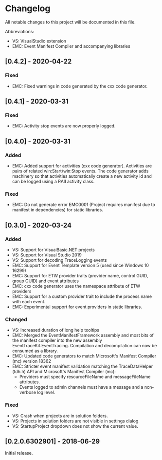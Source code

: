 # Changelog
All notable changes to this project will be documented in this file.

Abbreviations:
- VS: VisualStudio extension
- EMC: Event Manifest Compiler and accompanying libraries

## [0.4.2] - 2020-04-22
### Fixed
- EMC: Fixed warnings in code generated by the cxx code generator.

## [0.4.1] - 2020-03-31
### Fixed
- EMC: Activity stop events are now properly logged.

## [0.4.0] - 2020-03-31
### Added
- EMC: Added support for activities (cxx code generator). Activities are pairs
  of related win:Start/win:Stop events. The code generator adds machinery so
  that activities automatically create a new activity id and can be logged using
  a RAII activity class.

### Fixed
- EMC: Do not generate error EMC0001 (Project requires manifest due to manifest
  in dependencies) for static libraries.

## [0.3.0] - 2020-03-24
### Added
- VS: Support for VisualBasic.NET projects
- VS: Support for Visual Studio 2019
- VS: Support for decoding TraceLogging events
- EMC: Support for Event Template version 5 (used since Windows 10 16299)
- EMC: Support for ETW provider traits (provider name, control GUID, group GUID)
  and event attributes
- EMC: cxx code generator uses the namespace attribute of ETW providers
- EMC: Support for a custom provider trait to include the process name with each event.
- EMC: Experimental support for event providers in static libraries.

### Changed
- VS: Increased duration of long help tooltips
- EMC: Merged the EventManifestFramework assembly and most bits of the manifest
  compiler into the new assembly EventTraceKit.EventTracing. Compilation and
  decompilation can now be consumed as a library.
- EMC: Updated code generators to match Microsoft's Manifest Compiler (mc) version 18362
- EMC: Stricter event manifest validation matching the TraceDataHelper (tdh.h)
  API and Microsoft's Manifest Compiler (mc):
  - Providers must specify resourceFileName and messageFileName attributes.
  - Events logged to admin channels must have a message and a non-verbose log
    level.

### Fixed
- VS: Crash when projects are in solution folders.
- VS: Projects in solution folders are not visible in settings dialog.
- VS: StartupProject dropdown does not show the current value.

## [0.2.0.6302901] - 2018-06-29

Initial release.
